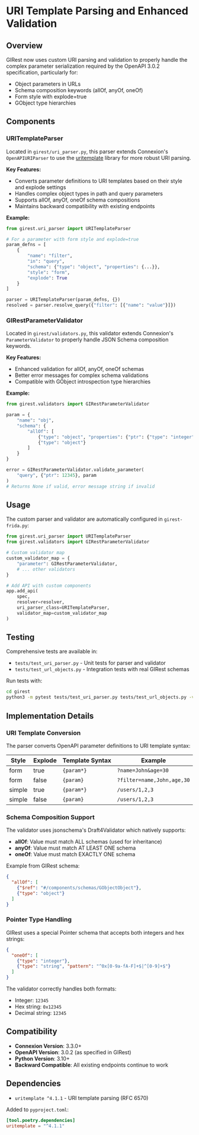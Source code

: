 # URI Template Parsing and Enhanced Validation

## Overview

GIRest now uses custom URI parsing and validation to properly handle the complex parameter serialization required by the OpenAPI 3.0.2 specification, particularly for:
- Object parameters in URLs
- Schema composition keywords (allOf, anyOf, oneOf)
- Form style with explode=true
- GObject type hierarchies

## Components

### URITemplateParser

Located in `girest/uri_parser.py`, this parser extends Connexion's `OpenAPIURIParser` to use the [uritemplate](https://github.com/python-hyper/uritemplate) library for more robust URI parsing.

**Key Features:**
- Converts parameter definitions to URI templates based on their style and explode settings
- Handles complex object types in path and query parameters
- Supports allOf, anyOf, oneOf schema compositions
- Maintains backward compatibility with existing endpoints

**Example:**
```python
from girest.uri_parser import URITemplateParser

# For a parameter with form style and explode=true
param_defns = [
    {
        "name": "filter",
        "in": "query",
        "schema": {"type": "object", "properties": {...}},
        "style": "form",
        "explode": True
    }
]

parser = URITemplateParser(param_defns, {})
resolved = parser.resolve_query({"filter": [{"name": "value"}]})
```

### GIRestParameterValidator

Located in `girest/validators.py`, this validator extends Connexion's `ParameterValidator` to properly handle JSON Schema composition keywords.

**Key Features:**
- Enhanced validation for allOf, anyOf, oneOf schemas
- Better error messages for complex schema validations
- Compatible with GObject introspection type hierarchies

**Example:**
```python
from girest.validators import GIRestParameterValidator

param = {
    "name": "obj",
    "schema": {
        "allOf": [
            {"type": "object", "properties": {"ptr": {"type": "integer"}}},
            {"type": "object"}
        ]
    }
}

error = GIRestParameterValidator.validate_parameter(
    "query", {"ptr": 12345}, param
)
# Returns None if valid, error message string if invalid
```

## Usage

The custom parser and validator are automatically configured in `girest-frida.py`:

```python
from girest.uri_parser import URITemplateParser
from girest.validators import GIRestParameterValidator

# Custom validator map
custom_validator_map = {
    "parameter": GIRestParameterValidator,
    # ... other validators
}

# Add API with custom components
app.add_api(
    spec,
    resolver=resolver,
    uri_parser_class=URITemplateParser,
    validator_map=custom_validator_map
)
```

## Testing

Comprehensive tests are available in:
- `tests/test_uri_parser.py` - Unit tests for parser and validator
- `tests/test_url_objects.py` - Integration tests with real GIRest schemas

Run tests with:
```bash
cd girest
python3 -m pytest tests/test_uri_parser.py tests/test_url_objects.py -v
```

## Implementation Details

### URI Template Conversion

The parser converts OpenAPI parameter definitions to URI template syntax:

| Style | Explode | Template Syntax | Example |
|-------|---------|----------------|---------|
| form  | true    | `{param*}`     | `?name=John&age=30` |
| form  | false   | `{param}`      | `?filter=name,John,age,30` |
| simple| true    | `{param*}`     | `/users/1,2,3` |
| simple| false   | `{param}`      | `/users/1,2,3` |

### Schema Composition Support

The validator uses jsonschema's Draft4Validator which natively supports:
- **allOf**: Value must match ALL schemas (used for inheritance)
- **anyOf**: Value must match AT LEAST ONE schema
- **oneOf**: Value must match EXACTLY ONE schema

Example from GIRest schema:
```json
{
  "allOf": [
    {"$ref": "#/components/schemas/GObjectObject"},
    {"type": "object"}
  ]
}
```

### Pointer Type Handling

GIRest uses a special Pointer schema that accepts both integers and hex strings:
```json
{
  "oneOf": [
    {"type": "integer"},
    {"type": "string", "pattern": "^0x[0-9a-fA-F]+$|^[0-9]+$"}
  ]
}
```

The validator correctly handles both formats:
- Integer: `12345`
- Hex string: `0x12345`
- Decimal string: `12345`

## Compatibility

- **Connexion Version**: 3.3.0+
- **OpenAPI Version**: 3.0.2 (as specified in GIRest)
- **Python Version**: 3.10+
- **Backward Compatible**: All existing endpoints continue to work

## Dependencies

- `uritemplate ^4.1.1` - URI template parsing (RFC 6570)

Added to `pyproject.toml`:
```toml
[tool.poetry.dependencies]
uritemplate = "^4.1.1"
```
